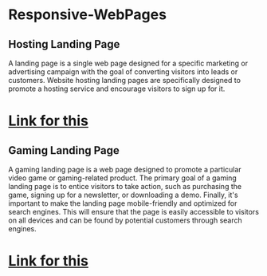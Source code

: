 # Responsive-WebPages

## Hosting Landing Page
 A landing page is a single web page designed for a specific marketing or advertising campaign with the goal of converting visitors into leads or customers. Website hosting landing pages are specifically designed to promote a hosting service and encourage visitors to sign up for it.

 
 # [Link for this](https://cute-pithivier-899db9.netlify.app/)
 
 ## Gaming Landing Page
  A gaming landing page is a web page designed to promote a particular video game or gaming-related product. The primary goal of a gaming landing page is to entice visitors to take action, such as purchasing the game, signing up for a newsletter, or downloading a demo.
  Finally, it's important to make the landing page mobile-friendly and optimized for search engines. This will ensure that the page is easily accessible to visitors on all devices and can be found by potential customers through search engines.
  
   # [Link for this](https://stellar-vacherin-990a63.netlify.app/)
